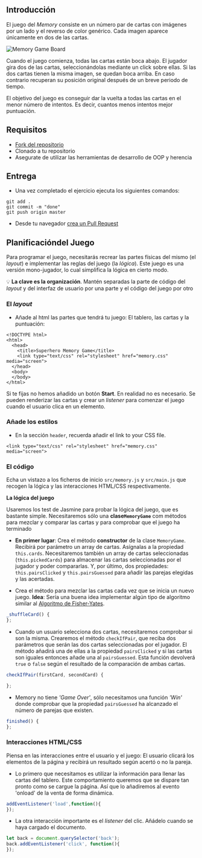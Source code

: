 ## Introducción

El juego del _Memory_ consiste en un número par de cartas con imágenes por un lado y el reverso de color genérico. Cada imagen aparece únicamente en dos de las cartas.

![Memory Game Board](https://imgur.com/4Wyw3kh.png)

Cuando el juego comienza, todas las cartas están boca abajo. El jugador gira dos de las cartas, seleccionándolas mediante un click sobre ellas. Si las dos cartas tienen la misma imagen, se quedan boca arriba. En caso contrario recuperan su posición original después de un breve periodo de tiempo.

El objetivo del juego es conseguir dar la vuelta a todas las cartas en el menor número de intentos. Es decir, cuantos menos intentos mejor puntuación.

## Requisitos

- [Fork del repositorio](https://guides.github.com/activities/forking/)
- Clonado a tu repositorio
- Asegurate de utilizar las herramientas de desarrollo de OOP y herencia


## Entrega

- Una vez completado el ejercicio ejecuta los siguientes comandos:

```
git add .
git commit -m "done"
git push origin master
```

- Desde tu navegador [crea un Pull Request](https://help.github.com/articles/creating-a-pull-request/)

## Planificacióndel Juego

Para programar el juego, necesitarás recrear las partes físicas del mismo (el *layout*) e implementar las reglas del juego (la *lógica*). Este juego es una versión mono-jugador, lo cual simplifica la lógica en cierto modo.

💡 **La clave es la organización**. Mantén separadas la parte de código del *layout* y del interfaz de usuario por una parte y el código del juego por otro

### El *layout*

- Añade al html las partes que tendrá tu juego: El tablero, las cartas y la puntuación:

```htmlmixed=
<!DOCTYPE html>
<html>
  <head>
    <title>Superhero Memory Game</title>
    <link type="text/css" rel="stylesheet" href="memory.css" media="screen">
  </head>
  <body>
  </body>
</html>
```
Si te fijas no hemos añadido un botón **Start**. En realidad no es necesario. Se pueden renderizar las cartas y crear un *listener* para comenzar el juego cuando el usuario clica en un elemento. 

### Añade los estilos

- En la sección `header`, recuerda añadir el link to your CSS file.

```htmlmixed
<link type="text/css" rel="stylesheet" href="memory.css" media="screen">
```

### El código

Echa un vistazo a los ficheros de inicio `src/memory.js` y `src/main.js` que recogen la lógica y las interacciones HTML/CSS respectivamente.

**La lógica del juego**

Usaremos los test de Jasmine para probar la lógica del juego, que es bastante simple. Necesitaremos sólo una **clase`MemoryGame`** com métodos para mezclar y comparar las cartas y para comprobar que el juego ha terminado

- **En primer lugar**: Crea el método **constructor** de la clase `MemoryGame`. Recibirá por parámetro un array de cartas. Asígnalas a la propiedad `this.cards`. Necesitaremos también un array de cartas seleccionadas (`this.pickedCards`) para almacenar las cartas seleccionadas por el jugador y poder compararlas. Y, por último, dos propiedades: `this.pairsClicked` y `this.pairsGuessed` para añadir las parejas elegidas y las acertadas.

- Crea el método para mezclar las cartas cada vez que se inicia un nuevo juego. **Idea**: Sería una buena idea implementar algún tipo de algoritmo similar al [Algoritmo de Fisher-Yates](https://es.wikipedia.org/wiki/Algoritmo_de_Fisher-Yates).

```javascript
_shuffleCard() {
};
```

- Cuando un usuario selecciona dos cartas, necesitaremos comprobar si son la misma. Crearemos el método  `checkIfPair`, que reciba dos parámetros que serán las dos cartas seleccionadas por el jugador. El método añadirá una de ellas a la propiedad `pairsClicked` y si las cartas son iguales entonces añade una al `pairsGuessed`.
Esta función devolverá `true` o `false` según el resultado de la comparación de ambas cartas.

```javascript
checkIfPair(firstCard, secondCard) {

};
```
- Memory no tiene *'Game Over'*, sólo necesitamos una función *'Win'* donde comprobar que la propiedad `pairsGuessed` ha alcanzado el número de parejas que existen.

```javascript
finished() {
};
```

### Interacciones HTML/CSS

Piensa en las interacciones entre el usuario y el juego: El usuario clicará los elementos de la página y recibirá un resultado según acertó  o no la pareja.
- Lo primero que necesitamos es utilizar la información para llenar las cartas del tablero. Este comportamiento queremos que se dispare tan pronto como se cargue la página. Así que lo añadiremos al evento 'onload' de la venta de forma dinámica.

```javascript
addEventListener('load',function(){
});
```
- La otra interacción importante es el *listener* del clic. Añádelo cuando se haya cargado el documento.

```javascript
let back = document.querySelector('back');
back.addEventListener('click', function(){
});

```

